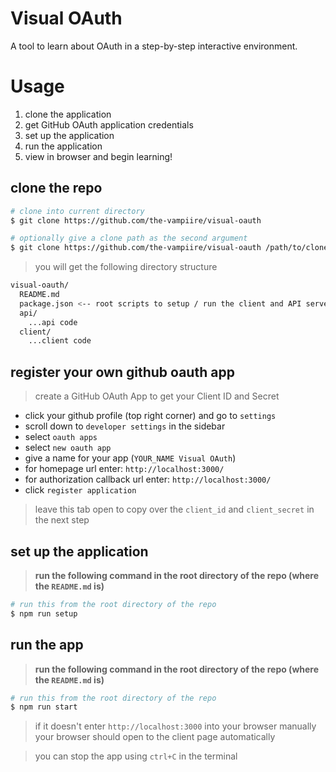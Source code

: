 # Visual OAuth

A tool to learn about OAuth in a step-by-step interactive environment.

# Usage

1. clone the application
2. get GitHub OAuth application credentials
3. set up the application
4. run the application
5. view in browser and begin learning!

## clone the repo

```sh
# clone into current directory
$ git clone https://github.com/the-vampiire/visual-oauth

# optionally give a clone path as the second argument
$ git clone https://github.com/the-vampiire/visual-oauth /path/to/cloned/repo
```

> you will get the following directory structure

```sh
visual-oauth/
  README.md
  package.json <-- root scripts to setup / run the client and API servers
  api/
    ...api code
  client/
    ...client code
```

## register your own github oauth app

> create a GitHub OAuth App to get your Client ID and Secret

- click your github profile (top right corner) and go to `settings`
- scroll down to `developer settings` in the sidebar
- select `oauth apps`
- select `new oauth app`
- give a name for your app (`YOUR_NAME Visual OAuth`)
- for homepage url enter: `http://localhost:3000/`
- for authorization callback url enter: `http://localhost:3000/`
- click `register application`

> leave this tab open to copy over the `client_id` and `client_secret` in the next step

## set up the application

> **run the following command in the root directory of the repo (where the `README.md` is)**

```sh
# run this from the root directory of the repo
$ npm run setup
```

## run the app

> **run the following command in the root directory of the repo (where the `README.md` is)**

```sh
# run this from the root directory of the repo
$ npm run start
```

> if it doesn't enter `http://localhost:3000` into your browser manually your browser should open to the client page automatically

> you can stop the app using `ctrl+C` in the terminal
